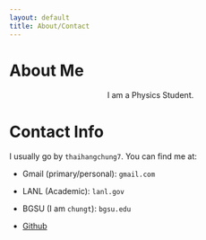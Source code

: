 ```yaml
---
layout: default
title: About/Contact
---
```

# About Me

<center> I am a Physics Student. </center>

# Contact Info

I usually go by ``` thaihangchung7 ```. You can find me at:

+ Gmail (primary/personal): ``` gmail.com ```

+ LANL (Academic): ```lanl.gov```

+ BGSU (I am ```chungt```): ```bgsu.edu```

+ [Github](https://github.com/thaihangchung7) 
